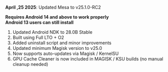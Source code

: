 **April ,25 2025**: Updated Mesa to v25.1.0-RC2  

**Requires Android 14 and above to work properly**  
**Android 13 users can still install**

1. Updated Android NDK to 28.0B Stable 
2. Built using Full LTO + O2
3. Added uninstall script and minor improvements  
4. Updated minimum Magisk version to v25.0  
5. Now supports auto-updates via Magisk / KernelSU  
6. GPU Cache Cleaner is now included in MAGISK / KSU builds (no manual cleanup needed)  
